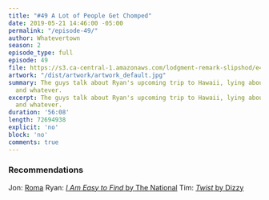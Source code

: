 ```yaml
---
title: "#49 A Lot of People Get Chomped"
date: 2019-05-21 14:46:00 -05:00
permalink: "/episode-49/"
author: Whatevertown
season: 2
episode_type: full
episode: 49
file: https://s3.ca-central-1.amazonaws.com/lodgment-remark-slipshod/e49.mp3
artwork: "/dist/artwork/artwork_default.jpg"
summary: The guys talk about Ryan's upcoming trip to Hawaii, lying about seeing movies,
  and whatever.
excerpt: The guys talk about Ryan's upcoming trip to Hawaii, lying about seeing movies,
  and whatever.
duration: '56:08'
length: 72694938
explicit: 'no'
block: 'no'
comments: true
---
```


### Recommendations
Jon: [Roma](https://letterboxd.com/film/roma-2018/)
Ryan: [*I Am Easy to Find* by The National](https://iameasytofind.com/watch/)
Tim: [*Twist* by Dizzy](https://open.spotify.com/track/0EOnXbxay2vVcw3WxTFbC7?si=OhCbjPhRRXai-20poAcoeQ)
